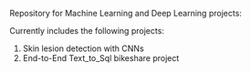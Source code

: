 Repository for Machine Learning and Deep Learning projects: 

Currently includes the following projects: 

1. Skin lesion detection with CNNs
2. End-to-End Text_to_Sql bikeshare project
